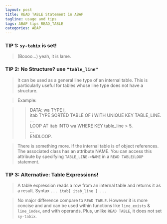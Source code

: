 ```yaml
---
layout: post
title: READ TABLE Statement in ABAP
tagline: usage and tips
tags: ABAP tips READ_TABLE
categories: ABAP
---
```


### TIP 1: `sy-tabix` is set!
>(Boooo...) yeah, it is lame.

### TIP 2: No Structure? use `"table_line"`
>It can be used as a general line type of an internal table. This is particularly useful for tables whose line type does not have a structure.

>Example:

>> DATA: wa   TYPE i,   
>>      itab TYPE SORTED TABLE OF i WITH UNIQUE KEY TABLE_LINE.   
>>...   
>>LOOP AT itab INTO wa WHERE KEY table_line > 5.   
>>  ...   
>>ENDLOOP.   

>There is something more. If the internal table is of object references. The associated class has an attribute NAME. You can access this attribute by specifying `TABLE_LINE->NAME` in a `READ TABLE`/`LOOP` statement.


### TIP 3: Alternative: Table Expressions!
>A table expression reads a row from an internal table and returns it as a result.
Syntax `... itab[ itab_line ] ... `

>No major difference compare to `READ TABLE`. However it is more concise and and can be used within functions like `line_exists` & `line_index`, and with operands. Plus, unlike `READ TABLE`, it does not set `sy-tabix`.
